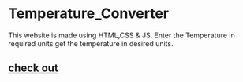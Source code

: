 # Temperature_Converter

This website is made using HTML,CSS & JS. Enter the Temperature in required units get the temperature in desired units.

## [check out](https://suchitgaidhane.github.io/Temperature_Converter/)
